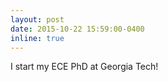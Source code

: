 ```yaml
---
layout: post
date: 2015-10-22 15:59:00-0400
inline: true
---
```


I start my ECE PhD at Georgia Tech!
